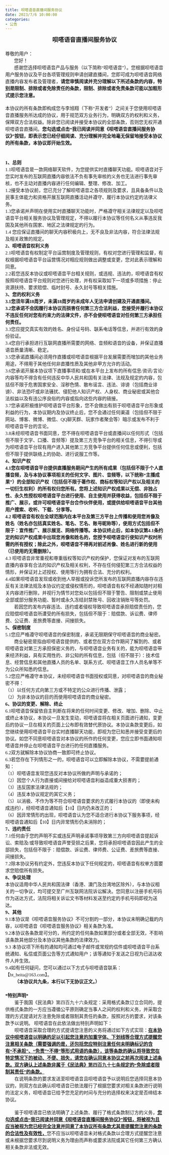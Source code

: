 ```yaml
---
title: 呗嗒语音直播间服务协议
date: 2023/7/6 10:00:00
categories:
- 公告
---
```

<html>

<head>
    <meta http-equiv="Content-Type" content="text/html; charset=utf-8" />
    <meta http-equiv="Content-Style-Type" content="text/css" />
    <meta name="generator" content="Aspose.Words for .NET 23.3.0" />
    <title></title>
    <style type="text/css">
        body {
            text-align: justify;
            widows: 0;
            orphans: 0;
            font-family: Calibri;
            font-size: 10.5pt
        }
        h1,
        h2,
        p {
            margin: 0pt
        }
        h1 {
            margin-top: 5pt;
            margin-bottom: 5pt;
            text-align: left;
            page-break-inside: auto;
            page-break-after: auto;
            widows: 2;
            orphans: 2;
            font-family: 宋体;
            font-size: 24pt;
            font-weight: bold;
            color: #000000
        }
        h2 {
            margin-top: 5pt;
            margin-bottom: 5pt;
            text-align: left;
            page-break-inside: auto;
            page-break-after: auto;
            widows: 2;
            orphans: 2;
            font-family: 宋体;
            font-size: 18pt;
            font-weight: bold;
            color: #000000
        }
        .BalloonText {
            text-align: justify;
            widows: 0;
            orphans: 0;
            font-family: 宋体;
            font-size: 9pt
        }
        .CommentSubject {
            text-align: left;
            widows: 0;
            orphans: 0;
            font-family: Calibri;
            font-size: 10.5pt;
            font-weight: bold
        }
        .CommentText {
            text-align: left;
            widows: 0;
            orphans: 0;
            font-family: Calibri;
            font-size: 10.5pt
        }
        .DocumentMap {
            text-align: justify;
            widows: 0;
            orphans: 0;
            font-family: 宋体;
            font-size: 12pt
        }
        .Footer {
            text-align: left;
            widows: 0;
            orphans: 0;
            font-family: Calibri;
            font-size: 9pt
        }
        .Header {
            text-align: center;
            widows: 0;
            orphans: 0;
            border-bottom: 0.75pt solid #000000;
            padding-bottom: 1pt;
            font-family: Calibri;
            font-size: 9pt
        }
        .NormalWeb {
            margin-top: 5pt;
            margin-bottom: 5pt;
            text-align: left;
            widows: 2;
            orphans: 2;
            font-family: 宋体;
            font-size: 12pt
        }
        .\31 0 {
            font-family: Calibri;
            font-size: 10.5pt
        }
        .A5 {
            text-align: justify;
            widows: 0;
            orphans: 0;
            font-family: Calibri;
            font-size: 10.5pt;
            color: #000000
        }
        span.CommentReference {
            font-size: 10.5pt
        }
        span.Strong {
            font-weight: bold;
            -aw-style-name: strong
        }
        span.a4 {
            font-size: 10.5pt;
            font-weight: bold
        }
        span.a3 {
            font-size: 10.5pt
        }
        span.a2 {
            font-family: 宋体;
            font-size: 9pt
        }
        span.a1 {
            font-family: 宋体;
            font-size: 12pt
        }
        span.\31 {
            font-family: 宋体;
            font-size: 24pt;
            font-weight: bold
        }
        span.\32 {
            font-family: 宋体;
            font-size: 18pt;
            font-weight: bold
        }
        span.a {
            font-size: 9pt
        }
        span.a0 {
            font-size: 9pt
        }
    </style>
</head>

<body>
    <div>
        <p style="margin-bottom:14pt; text-align:center; line-height:150%; widows:2; orphans:2; font-size:14pt"><span
                style="font-family:宋体; font-weight:bold">呗嗒语音直播间服务协议</span></p>
        <p style="text-align:left; line-height:150%; widows:2; orphans:2; font-size:11pt"><span
                style="font-family:宋体">尊敬的用户：</span></p>
        <p style="text-indent:21pt; text-align:left; line-height:150%; widows:2; orphans:2; font-size:11pt"><span
                style="font-family:宋体">您好！</span></p>
        <p style="text-indent:21pt; text-align:left; line-height:150%; widows:2; orphans:2; font-size:11pt"><span
                style="font-family:宋体">感谢您选择呗嗒语音产品与服务（以下简称“呗嗒语音”）。您根据呗嗒语音用户服务协议及平台各项管理规则申请创建直播间，您即可成为呗嗒语音网络直播内容发布者及管理者，</span><span
                style="font-family:宋体; font-weight:bold">请您审慎阅读并充分理解以下所述条款的内容，特别是限制、排除或者免除责任的条款，限制、排除或者免责条款可能以加粗形式提示您注意。</span>
        </p>
        <p
            style="margin-top:14pt; margin-bottom:14pt; text-align:left; line-height:150%; widows:2; orphans:2; font-size:11pt">
            <span style="font-family:宋体">本协议的所有条款即构成您与</span><span
                style="font-family:宋体; background-color:#fffefb">李旭翔（下称</span><span
                style="font-family:宋体">“开发者”</span><span style="font-family:宋体; background-color:#fffefb">）</span><span
                style="font-family:宋体">之间关于您使用呗嗒语音直播服务所达成的协议，用于规范双方业务行为，明确双方的权利和义务，保障双方合法权益。除非您已阅读并接受本协议的全部条款，否则您无权开通呗嗒语音直播间。</span><span
                style="font-family:宋体; font-weight:bold">您勾选或点击“我已阅读并同意《呗嗒语音直播间服务协议》”按钮，</span><a
                name="_Hlk508866689"><span
                    style="font-family:宋体; font-weight:bold">即表示您已经仔细阅读、充分理解并完全地毫无保留地接受本协议的所有条款，本协议即开始生效。</span></a></p>
        <p style="text-indent:21pt; text-align:left; line-height:150%; widows:2; orphans:2; font-size:11pt"><span
                style="font-family:宋体; -aw-import:ignore">&#xa0;</span></p>
        <p style="text-align:left; line-height:150%; widows:2; orphans:2; font-size:11pt"><span
                style="font-family:宋体; font-weight:bold">1、总则</span></p>
        <p style="text-align:left; line-height:150%; widows:2; orphans:2; font-size:11pt"><span
                style="font-family:宋体">1.1呗嗒语音是</span><span
                style="font-family:宋体; background-color:#fffefb">一款网络聊天软件，为您提供实时直播聊天功能</span><span
                style="font-family:宋体">。呗嗒语音对于您实时发布的互联网直播内容依法不负有事先审核的义务也无法进行事先审核，也不主动对直播内容进行任何编辑、整理、修改、加工。</span></p>
        <p style="text-align:left; line-height:150%; widows:2; orphans:2; font-size:11pt"><span
                style="font-family:宋体">1.2接受本协议前，您已充分了解呗嗒语音之各项规则及要求，且具备条件以及民事主体能力和资格开展互联网直播活动并遵守、履行本协议约定的法律义务。</span></p>
        <p style="text-align:left; line-height:150%; widows:2; orphans:2; font-size:11pt"><span
                style="font-family:宋体">1.3您承诺并声明在使用</span><span
                style="font-family:宋体; background-color:#fffefb">实时直播聊天功能</span><span
                style="font-family:宋体">时，严格遵守相关法律规定以及呗嗒语音平台相关服务协议及管理规定，不得以履行本协议等任何名义从事违反我国及其他所在国家、地区之法律规定的行为。</span></p>
        <p style="text-align:left; line-height:150%; widows:2; orphans:2; font-size:11pt"><span
                style="font-family:宋体">1.4 您应保证直播间的聊天内容积极向上，无不良及非法内容，符合法律法规及相关政策的规定。 </span></p>
        <p style="text-align:left; line-height:150%; widows:2; orphans:2; font-size:11pt"><span
                style="font-family:宋体; font-weight:bold">2、呗嗒语音权利义务</span></p>
        <p style="text-align:left; line-height:150%; widows:2; orphans:2; font-size:11pt"><span
                style="font-family:宋体">2.1呗嗒语音有权制定平台运营制度及管理规则，有权对您进行管理和监督，有权根据呗嗒语音平台运营情况对相应规则做出调整或变更，您对此表示理解和同意。</span></p>
        <p style="text-align:left; line-height:150%; widows:2; orphans:2; font-size:11pt"><span
                style="font-family:宋体">2.2若您违反本协议或呗嗒语音平台相关规则，或违规、违法的，呗嗒语音有权按照呗嗒语音平台规则对您进行处理，并有权采取如下一项或多项措施：停止资源扶持、要求赔偿、临时封号、永久封号等相关措施。</span>
        </p>
        <p style="text-align:left; line-height:150%; widows:2; orphans:2; font-size:11pt"><span
                style="font-family:宋体; font-weight:bold">3、您的权利义务</span></p>
        <p style="text-align:left; line-height:150%; widows:2; orphans:2; font-size:11pt"><span
                style="font-family:宋体; font-weight:bold">3.1您须年满18周岁，未满18周岁的未成年人</span><a name="_Hlk508872782"><span
                    style="font-family:宋体; font-weight:bold">无法申请创建及开通直播间。</span></a></p>
        <p style="text-align:left; line-height:150%; widows:2; orphans:2; font-size:11pt"><span
                style="font-family:宋体; font-weight:bold">3.2您承诺不会因履行本协议而损害任何第三方合法利益，您接受并履行本协议不违反任何对您有约束力的法律文件，亦不会使呗嗒语音对任何第三方承担任何责任。</span>
        </p>
        <p style="text-align:left; line-height:150%; widows:2; orphans:2; font-size:11pt"><span
                style="font-family:宋体">3.3您应提交真实有效的姓名、身份证号码、联系电话等信息，并进行有效的身份验证。 </span></p>
        <p style="text-align:left; line-height:150%; widows:2; orphans:2; font-size:11pt"><span
                style="font-family:宋体">3.4您自行承担进行互联网直播所需要的网络、音频和语音的设备，并保证直播语音质量清晰、稳定。</span></p>
        <p style="text-align:left; line-height:150%; widows:2; orphans:2; font-size:11pt"><span
                style="font-family:宋体">3.5您承诺直播间必须用作直播或呗嗒语音根据平台发展需要而增加的其他业务用途，不得用于其他任何非直播性质及其他非甲方允许的活动。</span></p>
        <p style="text-align:left; line-height:150%; widows:2; orphans:2; font-size:11pt"><span
                style="font-family:宋体">3.6您承诺开展本协议项下直播事项和/或在本平台上发布的所有信息/资讯/言论/内容等均不得含有任何违反中华人民共和国有关法律、法规及规定的内容，包括但不限于危害国家安全、淫秽色情、散布谣言、违法、诽谤（包括商业诽谤）、非法恐吓或非法骚扰、侵犯他人知识产权、人身权、商业秘密或其他合法权益以及有违公序良俗的内容或指向这些内容的链接。</span>
        </p>
        <p style="text-align:left; line-height:150%; widows:2; orphans:2; font-size:11pt"><span
                style="font-family:宋体">3.7您承诺积极维护呗嗒语音平台形象，您不会做出有损于呗嗒语音平台形象或利益的行为，本协议期内及协议终止后，您不会通过任何渠道（包括但不限于网站、博客、微博、微信、QQ聊天群、玩家作者聚会等）暗示或发布不利于呗嗒语音平台的言论。</span>
        </p>
        <p style="text-align:left; line-height:150%; widows:2; orphans:2; font-size:11pt"><span
                style="font-family:宋体">3.8未经呗嗒语音书面同意，您不得在呗嗒语音平台或直播间以任何形式（包括但不限于文字、口播、音频等）提及第三方竞争平台的相关信息，不得引导或为呗嗒语音平台现有用户进入其他第三方竞争平台提供任何信息或便利，包括但不限于提供联络上的协助、进行说服工作等。</span>
        </p>
        <p style="text-align:left; line-height:150%; widows:2; orphans:2; font-size:11pt"><span
                style="font-family:宋体; font-weight:bold">4、知识产权</span></p>
        <p style="text-align:left; line-height:150%; widows:2; orphans:2; font-size:11pt"><span
                style="font-family:宋体; font-weight:bold">4.1您在呗嗒语音平台提供直播服务期间产生的所有成果（包括但不限于个人直播音频，及与本协议事项相关的任何文字、图片、音频等，以下统称“主播成果”）的全部知识产权（包括但不限于著作权、商标权等知识产权以及相关的一切衍生权利）的所有权归您所有。您将上述知识产权成果以无偿、非独占性、永久性授权呗嗒语音平台进行使用、自主使用并获得收益，包括但不限于推广、展示，或许可呗嗒语音平台合作伙伴使用，或提供给呗嗒语音平台其他用户搜索、收听、下载、分享等。</span>
        </p>
        <p style="text-align:left; line-height:150%; widows:2; orphans:2; font-size:11pt"><span
                style="font-family:宋体; font-weight:bold">4.2
                呗嗒语音有权在全球范围内在本平台及第三方平台上传播和使用您肖像及姓名（姓名亦包括真实姓名、笔名、艺名、账号昵称等），使用方式包括但不限于：宣传推广、展示展览、网络传播等。本协议终止后，如本协议第4.1条约定的知识产权成果中出现您肖像和姓名的，您授予呗嗒语音行使知识产权时所需的所有授权；除此之外，呗嗒语音不得再对前述肖像、姓名进行新的使用（已使用的无需删除）。</span>
        </p>
        <p style="text-align:left; line-height:150%; widows:2; orphans:2; font-size:11pt"><span
                style="font-family:宋体">4.3
                呗嗒语音非常重视和尊重版权等知识产权的保护，您保证对发布的互联网直播内容享有合法的知识产权及相关权利，不存在任何侵犯第三方合法权益的情形，并保证对上述授权、使用等行为拥有合法、充分的权利。</span></p>
        <p style="text-align:left; line-height:150%; widows:2; orphans:2; font-size:11pt"><span
                style="font-family:宋体">4.4如果呗嗒语音发现或收到他人举报或投诉您所发布的互联网直播内容存在违反有关法律法规及本协议约定或侵权情形的，呗嗒语音有权不经通知随时对相关内容进行删除，并视行为情节对您处以包括但不限于警告、限制或禁止使用全部或部分服务功能、暂时或永久冻结封禁账号、回收注销账号等处罚。</span>
        </p>
        <p style="text-indent:21pt; text-align:left; line-height:150%; widows:2; orphans:2; font-size:11pt"><span
                style="font-family:宋体">若因您的发布内容违法、违约或者侵权导致呗嗒语音承担赔偿责任的，您应赔偿呗嗒语音所遭受的所有损失，包括但不限于：赔偿款、诉讼费、律师费、公证费、差旅费等直接、间接损失。</span>
        </p>
        <p style="text-align:left; line-height:150%; widows:2; orphans:2; font-size:11pt"><span
                style="font-family:宋体; font-weight:bold">5、保密制度</span></p>
        <p style="text-align:left; line-height:150%; widows:2; orphans:2; font-size:11pt"><span
                style="font-family:宋体">5.1您应严格遵守呗嗒语音的保密制度，承诺无限期保守呗嗒语音的商业秘密。</span></p>
        <p style="text-indent:21pt; text-align:left; line-height:150%; widows:2; orphans:2; font-size:11pt"><span
                style="font-family:宋体">商业秘密是指由呗嗒语音提供的、或者您在双方合作期间了解到的、或者呗嗒语音对第三方承担保密义务的，与呗嗒语音业务有关的，能为呗嗒语音带来经济利益，具有实用性的、非公知的所有信息，包括（但不限于）：技术信息、经营信息和其他直播人员的名单、联系方式、呗嗒语音工作人员名单等不为公众所知悉的信息。</span>
        </p>
        <p style="text-align:left; line-height:150%; widows:2; orphans:2; font-size:11pt"><span
                style="font-family:宋体">5.2您应严格遵守本协议，未经呗嗒语音书面授权或同意，对呗嗒语音的商业秘密不得：</span></p>
        <p style="text-align:left; line-height:150%; widows:2; orphans:2; font-size:11pt"><span
                style="font-family:宋体">（1）以任何方式向第三方或不特定的公众进行传播、泄露；</span></p>
        <p style="text-align:left; line-height:150%; widows:2; orphans:2; font-size:11pt"><span
                style="font-family:宋体">（2）为非本协议的目的而使用呗嗒语音的商业秘密。</span></p>
        <p style="text-align:left; line-height:150%; widows:2; orphans:2; font-size:11pt"><span
                style="font-family:宋体; font-weight:bold">6、协议的变更、解除、终止</span></p>
        <p style="text-align:left; line-height:150%; widows:2; orphans:2; font-size:11pt"><span
                style="font-family:宋体">6.1呗嗒语音保留依自主判断在将来的任何时间变更、修改、增加、删除、中止或终止本协议，本协议一旦发生变动，呗嗒语音将在相关页面进行通知，变更后的协议一旦在相关的页面上公布即有效替代原协议。本协议条款变更后，如您继续使用呗嗒语音平台实时</span><span
                style="font-family:宋体; background-color:#fffefb">直播聊天功能</span><span
                style="font-family:宋体">，即视为您已知悉并接受变更后的协议。如您不同意呗嗒语音对本协议的所作的任何变更，您应立即书面通知呗嗒语音并停止在呗嗒语音平台进行的任何直播服务。</span></p>
        <p style="text-align:left; line-height:150%; widows:2; orphans:2; font-size:11pt"><span
                style="font-family:宋体">6.2双方就解除本协议协商一致即可终止协议。</span></p>
        <p style="text-align:left; line-height:150%; widows:2; orphans:2; font-size:11pt"><span
                style="font-family:宋体">6.3若您存在下列情形之一的，呗嗒语音可以立即解除本协议，不需要提前通知：</span></p>
        <p style="text-align:left; line-height:150%; widows:2; orphans:2; font-size:11pt"><span
                style="font-family:宋体">（1）呗嗒语音发现您违反对本协议所做的声明与承诺的；</span></p>
        <p style="text-align:left; line-height:150%; widows:2; orphans:2; font-size:11pt"><span
                style="font-family:宋体">（2）因您个人行为直接或间接给对呗嗒语音利益造成重大损害的；</span></p>
        <p style="text-align:left; line-height:150%; widows:2; orphans:2; font-size:11pt"><span
                style="font-family:宋体">（3）违反国家法律法规的；</span></p>
        <p style="text-align:left; line-height:150%; widows:2; orphans:2; font-size:11pt"><span
                style="font-family:宋体">（4）违反本协议规定的其它义务；</span></p>
        <p style="text-align:left; line-height:150%; widows:2; orphans:2; font-size:11pt"><span
                style="font-family:宋体">（5）以消极、不作为等不符合呗嗒语音要求的方式履行本协议的（即使未构成违约），经呗嗒语音通知后【10】日内仍未改正的；</span></p>
        <p style="text-align:left; line-height:150%; widows:2; orphans:2; font-size:11pt"><span
                style="font-family:宋体">（6）因异常情形的出现，呗嗒语音认为您不适合进行本协议下服务事项，经呗嗒语音通知后【10】日内异常情形仍未消除的；</span></p>
        <p style="text-align:left; line-height:150%; widows:2; orphans:2; font-size:11pt"><span
                style="font-family:宋体; font-weight:bold">7、违约责任</span></p>
        <p style="text-align:left; line-height:150%; widows:2; orphans:2; font-size:11pt"><span
                style="font-family:宋体">7.1任何由于您的声明不实或违反声明承诺事项导致第三方向呗嗒语音提起诉讼、索赔及/或导致呗嗒语音声誉受损之后果，您将承担呗嗒语音因此产生的全部损失，包括但不限于：赔偿款、诉讼费、律师费、公证费、差旅费等直接、间接损失。</span>
        </p>
        <p style="text-align:left; line-height:150%; widows:2; orphans:2; font-size:11pt"><span
                style="font-family:宋体">7.2除本协议另有约定外，您违反本协议下任何规定的，呗嗒语音有权单方面要求您赔偿所有损失。</span></p>
        <p style="text-align:left; line-height:150%; widows:2; orphans:2; font-size:11pt"><span
                style="font-family:宋体; font-weight:bold">8、争议处理</span></p>
        <p style="text-align:left; line-height:150%; widows:2; orphans:2; font-size:11pt"><span
                style="font-family:宋体">本协议适用中华人民共和国法律（香港、澳门及台湾地区除外），</span><span
                style="font-family:宋体; background-color:#ffffff">与本协议相关的一切争议，</span><span
                style="font-family:宋体">均可</span><span
                style="font-family:宋体; background-color:#ffffff">提交至广州互联网法院诉讼解决。</span><span
                style="font-family:宋体">您</span><span
                style="font-family:宋体; background-color:#ffffff">同意以注册手机号码作为送达方式，法院将相关诉讼文书等材料发送至约定的手机号码即视为送达。</span></p>
        <p style="text-align:left; line-height:150%; widows:2; orphans:2; font-size:11pt"><span
                style="font-family:宋体; font-weight:bold">9、其他</span></p>
        <p style="text-align:left; line-height:150%; widows:2; orphans:2; font-size:11pt"><span
                style="font-family:宋体">9.1本协议是《呗嗒语音服务协议》不可分割的一部分，本协议未明确记载的内容，以呗嗒语音《呗嗒语音服务协议》相关条款为准。</span></p>
        <p style="text-align:left; line-height:150%; widows:2; orphans:2; font-size:11pt"><span
                style="font-family:宋体">9.2本协议各条款是可分的，所约定的任何条款如果部分或者全部无效，不影响该条款其他部分及本协议其他条款的法律效力。</span></p>
        <p style="text-align:left; line-height:150%; widows:2; orphans:2; font-size:11pt"><span
                style="font-family:宋体">9.3 本协议项下所有的通知均可通过电子邮件或常规的信件或呗嗒语音平台系统通知、私信或页面公告等方式通知用户；该等通知于发送之日视为已送达收件人并生效。</span>
        </p>
        <p style="text-align:left; line-height:150%; font-size:11pt"><span
                style="font-family:宋体">9.4如有任何疑问，您可以通过以下方式与呗嗒语音联系：【bt_beita@163.com】。</span></p>
        <p style="text-indent:22pt; text-align:left; line-height:150%; widows:2; orphans:2; font-size:11pt"><span
                style="font-family:宋体; font-weight:bold">（本协议共九条，本行以下无协议正文。）</span></p>
        <p style="text-align:left; line-height:150%; widows:2; orphans:2; font-size:11pt"><span
                style="font-family:宋体; -aw-import:ignore">&#xa0;</span></p>
        <p style="text-align:left; line-height:150%; widows:2; orphans:2; font-size:11pt"><span
                style="font-family:宋体; font-weight:bold">*特别声明*</span></p>
        <p style="text-indent:22pt; text-align:left; line-height:150%; widows:2; orphans:2; font-size:11pt"><span
                style="font-family:宋体">鉴于我国《民法典》</span><span
                style="font-family:宋体; color:#333333; background-color:#ffffff">第四百九十六条</span><span
                style="font-family:宋体">规定：采用格式条款订立合同的，提供格式条款的一方应当遵循公平原则确定当事人之间的权利和义务，并采取合理的方式提请对方注意免除或者限制其责任的条款，按照对方的要求，对该条款予以说明。
                呗嗒语音在此依法做出特别声明如下：</span></p>
        <p style="text-indent:22pt; text-align:left; line-height:150%; widows:2; orphans:2; font-size:11pt"><span
                style="font-family:宋体">呗嗒语音采取合理的方式提请您注意的义务将通过如下方式实现：</span><span
                style="font-family:宋体; font-weight:bold; text-decoration:underline">在本协议中呗嗒语音以明确的足以引起您注意的加重字体、下划线等合理方式提醒您注意相关条款（需要强调的是，还包括您应特别注意任何未明确标记的含有“不承担”、“免责”“不得”等形式用语的条款），该等条款的确认将导致您在特定情况下的被动、不便、损失，请您在确认同意本协议之前再次阅读上述条款。双方确认上述条款非属于《民法典》</span><span
                style="font-family:宋体; font-weight:bold; text-decoration:underline; color:#333333; background-color:#ffffff">第四百九十七条</span><span
                style="font-family:宋体; font-weight:bold; text-decoration:underline">规定的“免除或者限制其责任”的条款。</span></p>
        <p style="text-indent:22pt; text-align:left; line-height:150%; widows:2; orphans:2; font-size:11pt"><span
                style="font-family:宋体">在说明条款的要求发送至呗嗒语音且呗嗒语音予以说明后您选择同意本协议的，则双方在此确认呗嗒语音已依法履行了根据您要求对相关条款进行说明的法定义务，呗嗒语音已给予您充足的时间与充分的选择权来决定是否缔结本协议。</span>
        </p>
        <p
            style="margin-top:14pt; margin-bottom:14pt; text-indent:22pt; text-align:left; line-height:150%; widows:2; orphans:2; font-size:11pt">
            <span style="font-family:宋体">鉴于呗嗒语音已依法明确了上述条款、履行了格式条款制订方的义务，</span><span
                style="font-family:宋体; font-weight:bold; text-decoration:underline">您勾选或点击“我已阅读并同意《呗嗒语音直播间服务协议》”按钮，将被视为且应当被视为您已经完全注意并同意了本协议所有条款尤其是提醒您注意的条款的合法性及有效性，</span><span
                style="font-family:宋体">您不应当以呗嗒语音未对格式条款以合理方式提醒您注意或未根据您要求尽到说明义务为理由而声称或要求法院或其它任何第三方确认相关条款非法或无效。</span></p>
        <p style="line-height:150%; font-size:11pt"><span style="font-family:宋体; -aw-import:ignore">&#xa0;</span></p>
    </div>
</body>

</html>